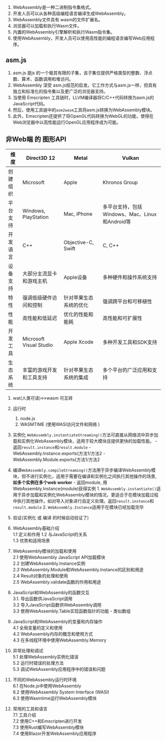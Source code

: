 1. WebAssembly是一种二进制指令集格式。
3. 开发人员可以从各种高级编程语言编译生成WebAssembly。
4. WebAssembly文件具有.wasm的文件扩展名。
5. 浏览器可以加载和执行Wasm文件。
6. 内置的WebAssembly引擎解析和执行Wasm指令集。
7. 使用WebAssembly，开发人员可以使用高性能的编程语言编写Web应用程序。

## asm.js
1. asm.js 是js 的一个极其有限的子集，该子集仅提供严格类型的整数、浮点数、算术、函数调用和堆访问。
2. WebAssembly 深受 asm.js规范的启发。它工作方式与asm.js一样，但具有独立和标准化的指令集以及更广泛的浏览器支持。
3. 当使用 Emscripten 工具链时，LLVM编译器将C/C++代码转换为asm.js的JavaScript代码。
4. 然后，使用工具链中的`asm2wasm`工具将asm.js转换为WebAssembly模块。
5. 此外，Emscripten还提供了将OpenGL代码转换为WebGL的功能，使得在Web浏览器中以高性能运行OpenGL应用程序成为可能。

## 非Web端 的 图形API

| 维度       | Direct3D 12 | Metal       | Vulkan      |
|------------|-------------|-------------|-------------|
| 创建组织   | Microsoft   | Apple       | Khronos Group |
| 平台支持   | Windows, PlayStation | Mac, iPhone | 多平台支持，包括Windows、Mac、Linux和Android等 |
| 开发语言   | C++         | Objective-C, Swift | C, C++      |
| 设备支持   | 大部分主流显卡和游戏主机 | Apple设备    | 多种硬件和操作系统支持 |
| 特性       | 强调低级硬件访问和控制 | 针对苹果生态系统的优化 | 强调跨平台和可移植性 |
| 性能       | 高性能和低延迟    | 优化的性能和能耗  | 高性能和可扩展性    |
| 开发工具   | Microsoft Visual Studio | Apple Xcode | 多种开发工具和SDK支持 |
| 生态系统     | 丰富的游戏开发和工具支持 | 针对苹果生态系统的集成 | 多个平台的广泛应用和支持 |

1. wat(人类可读)<->wasm 可互转
2. 运行时	
	1. node.js  
	2. WASMTIME (使用WASI访问文件和网络 )
3. 实例化 `WebAssembly.instantiateStreaming()`方法可直接从网络流中异步加载和实例化WebAssembly模块，适用于较大模块且提供更快的加载性能。
			- 返回`result.instance`和`result.module`
				- WebAssembly.Instance.exports{方法1/方法2
				- WebAssembly.Module.exports{方法1/方法2
1. 编译`WebAssembly.compileStreaming()`方法用于异步编译WebAssembly模块，但不进行实例化，适用于需要在编译和实例化之间执行其他操作的场景, **如多个实例在多个web worker**
			- 返回module, 用WebAssembly.Instance(module)获得实例
				1. `WebAssembly.instantiate()`适用于异步加载和实例化WebAssembly模块的情况，更适合于在模块加载过程中执行其他操作，如对导入对象进行自定义处理。返回`result.instance`和`result.module`
				2. `WebAssembly.Instance`适用于在模块已经加载完毕
2. 验证(实例化 或 编译 的时候自动验证了)


1. WebAssembly基础介绍  
    1.1 定义和作用 
    1.2 与JavaScript的关系  
    1.3 优势和适用场景
    
2. WebAssembly模块的加载和使用  
    2.1 使用WebAssembly JavaScript API加载模块  
    2.2 创建WebAssembly.Instance实例  
    2.3 WebAssembly.Module和WebAssembly.Instance的区别和用途  
    2.4 Result对象的处理和使用  
    2.5 WebAssembly.validate函数的作用和用途
    
3. JavaScript和WebAssembly的函数交互  
    3.1. 导出函数供JavaScript调用  
    3.2 导入JavaScript函数供WebAssembly调用  
    3.3 使用WebAssembly.Table实现函数指针的功能
		- 类似数组
    
4. JavaScript和WebAssembly的变量和内存操作  
    4.1 全局变量的定义和使用  
    4.2 WebAssembly内存的概念和使用方式  
    4.3 在多线程环境中使用WebAssembly.Memory
    
5. 异常处理和调试  
    5.1 处理WebAssembly实例化错误  
    5.2 运行时错误的处理方法  
    5.3 调试WebAssembly应用程序中的错误和问题
    
6. 不同的WebAssembly运行时环境  
    6.1 在Node.js中使用WebAssembly  
    6.2 使用WebAssembly System Interface (WASI)  
    6.3 使用Wasmtime运行WebAssembly模块
    
7. 常用的工具和语言  
    7.1 工具介绍  
    7.2 使用C++和Emscripten进行开发  
    7.3 使用Rust编写WebAssembly模块  
    7.4 使用Blazor开发WebAssembly应用程序